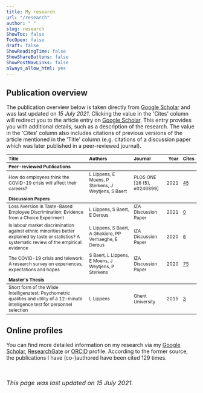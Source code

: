 ```yaml
---
title: My research
url: "/research"
author: " "
slug: research
ShowToc: false
TocOpen: false
draft: false
ShowReadingTime: false
ShowShareButtons: false
ShowPostNavLinks: false
always_allow_html: yes
---
```

<script src="/rmarkdown-libs/kePrint/kePrint.js"></script>
<link href="/rmarkdown-libs/lightable/lightable.css" rel="stylesheet" />





## Publication overview
The publication overview below is taken directly from <a href="https://scholar.google.com/citations?hl=en&user=N5hW-KgAAAAJ" target="_blank">Google Scholar</a> and was last updated on *15 July 2021*. Clicking the value in the 'Cites' column will redirect you to the article entry on <a href="https://scholar.google.com/citations?hl=en&user=N5hW-KgAAAAJ" target="_blank">Google Scholar</a>. This entry provides you with additional details, such as a description of the research. The value in the 'Cites' column also includes citations of previous versions of the article mentioned in the 'Title' column (e.g. citations of a discussion paper which was later published in a peer-reviewed journal).

<table class="table" style="font-size: 12px; margin-left: auto; margin-right: auto;">
 <thead>
  <tr>
   <th style="text-align:left;"> Title </th>
   <th style="text-align:left;"> Authors </th>
   <th style="text-align:left;"> Journal </th>
   <th style="text-align:right;"> Year </th>
   <th style="text-align:left;"> Cites </th>
  </tr>
 </thead>
<tbody>
  <tr grouplength="1"><td colspan="5" style="border-bottom: 1px solid;"><strong>Peer-reviewed Publications</strong></td></tr>
<tr>
   <td style="text-align:left;"> How do employees think the COVID-19 crisis will affect their careers? </td>
   <td style="text-align:left;"> L Lippens, E Moens, P Sterkens, J Weytjens, S Baert </td>
   <td style="text-align:left;"> PLOS ONE <br>[16 (5), e0246899] </td>
   <td style="text-align:right;"> 2021 </td>
   <td style="text-align:left;"> <a href="https://scholar.google.be/citations?view_op=view_citation&amp;hl=en&amp;user=N5hW-KgAAAAJ&amp;citation_for_view=N5hW-KgAAAAJ:UeHWp8X0CEIC" target="_blank">45</a> </td>
  </tr>
  <tr grouplength="3"><td colspan="5" style="border-bottom: 1px solid;"><strong>Discussion Papers</strong></td></tr>
<tr>
   <td style="text-align:left;"> Loss Aversion in Taste-Based Employee Discrimination: Evidence from a Choice Experiment </td>
   <td style="text-align:left;"> L Lippens, S Baert, E Derous </td>
   <td style="text-align:left;"> IZA Discussion Paper </td>
   <td style="text-align:right;"> 2021 </td>
   <td style="text-align:left;"> <a href="https://scholar.google.be/citations?view_op=view_citation&amp;hl=en&amp;user=N5hW-KgAAAAJ&amp;citation_for_view=N5hW-KgAAAAJ:WF5omc3nYNoC" target="_blank">0</a> </td>
  </tr>
  <tr>
   <td style="text-align:left;"> Is labour market discrimination against ethnic minorities better explained by taste or statistics? A systematic review of the empirical evidence </td>
   <td style="text-align:left;"> L Lippens, S Baert, A Ghekiere, PP Verhaeghe, E Derous </td>
   <td style="text-align:left;"> IZA Discussion Paper </td>
   <td style="text-align:right;"> 2020 </td>
   <td style="text-align:left;"> <a href="https://scholar.google.be/citations?view_op=view_citation&amp;hl=en&amp;user=N5hW-KgAAAAJ&amp;citation_for_view=N5hW-KgAAAAJ:qjMakFHDy7sC" target="_blank">6</a> </td>
  </tr>
  <tr>
   <td style="text-align:left;"> The COVID-19 crisis and telework: A research survey on experiences, expectations and hopes </td>
   <td style="text-align:left;"> S Baert, L Lippens, E Moens, J Weytjens, P Sterkens </td>
   <td style="text-align:left;"> IZA Discussion Paper </td>
   <td style="text-align:right;"> 2020 </td>
   <td style="text-align:left;"> <a href="https://scholar.google.be/citations?view_op=view_citation&amp;hl=en&amp;user=N5hW-KgAAAAJ&amp;citation_for_view=N5hW-KgAAAAJ:2osOgNQ5qMEC" target="_blank">75</a> </td>
  </tr>
  <tr groupLength="1"><td colspan="5" style="border-bottom: 1px solid;"><strong>Master's Thesis</strong></td></tr>
<tr>
   <td style="text-align:left;"> Short form of the Wilde Intelligenztest: Psychometric qualities and utility of a 12-minute intelligence test for personnel selection </td>
   <td style="text-align:left;"> L Lippens </td>
   <td style="text-align:left;"> Ghent University </td>
   <td style="text-align:right;"> 2015 </td>
   <td style="text-align:left;"> <a href="https://scholar.google.be/citations?view_op=view_citation&amp;hl=en&amp;user=N5hW-KgAAAAJ&amp;citation_for_view=N5hW-KgAAAAJ:u5HHmVD_uO8C" target="_blank">3</a> </td>
  </tr>
</tbody>
</table>

## Online profiles
You can find more detailed information on my research via my <a href="https://scholar.google.com/citations?hl=en&user=N5hW-KgAAAAJ" target="_blank">Google Scholar</a>, <a href="https://www.researchgate.net/profile/Louis-Lippens" target="_blank">ResearchGate</a> or <a href="https://orcid.org/0000-0001-7840-2753" target="_blank">ORCID</a> profile. According to the former source, the publications I have (co-)authored have been cited 129 times.

<br></br>
<font size="3"> _This page was last updated on 15 July 2021._ <font>
